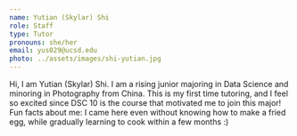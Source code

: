 ```yaml
---
name: Yutian (Skylar) Shi 
role: Staff
type: Tutor
pronouns: she/her
email: yus029@ucsd.edu
photo: ../assets/images/shi-yutian.jpg
---
```

Hi, I am Yutian (Skylar) Shi. I am a rising junior majoring in Data Science and minoring in Photography from China. This is my first time tutoring, and I feel so excited since DSC 10 is the course that motivated me to join this major! Fun facts about me: I came here even without knowing how to make a fried egg, while gradually learning to cook within a few months :)